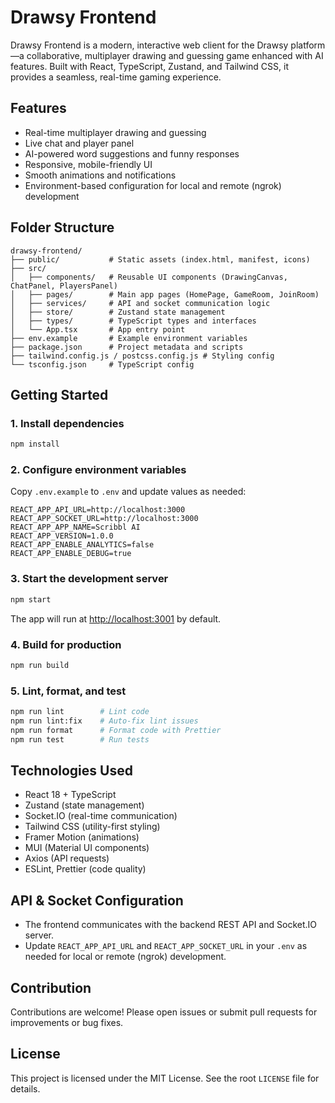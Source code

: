 
# Drawsy Frontend

Drawsy Frontend is a modern, interactive web client for the Drawsy platform—a collaborative, multiplayer drawing and guessing game enhanced with AI features. Built with React, TypeScript, Zustand, and Tailwind CSS, it provides a seamless, real-time gaming experience.

## Features
- Real-time multiplayer drawing and guessing
- Live chat and player panel
- AI-powered word suggestions and funny responses
- Responsive, mobile-friendly UI
- Smooth animations and notifications
- Environment-based configuration for local and remote (ngrok) development

## Folder Structure
```
drawsy-frontend/
├── public/           # Static assets (index.html, manifest, icons)
├── src/
│   ├── components/   # Reusable UI components (DrawingCanvas, ChatPanel, PlayersPanel)
│   ├── pages/        # Main app pages (HomePage, GameRoom, JoinRoom)
│   ├── services/     # API and socket communication logic
│   ├── store/        # Zustand state management
│   ├── types/        # TypeScript types and interfaces
│   └── App.tsx       # App entry point
├── env.example       # Example environment variables
├── package.json      # Project metadata and scripts
├── tailwind.config.js / postcss.config.js # Styling config
└── tsconfig.json     # TypeScript config
```

## Getting Started

### 1. Install dependencies
```bash
npm install
```

### 2. Configure environment variables
Copy `.env.example` to `.env` and update values as needed:
```
REACT_APP_API_URL=http://localhost:3000
REACT_APP_SOCKET_URL=http://localhost:3000
REACT_APP_APP_NAME=Scribbl AI
REACT_APP_VERSION=1.0.0
REACT_APP_ENABLE_ANALYTICS=false
REACT_APP_ENABLE_DEBUG=true
```

### 3. Start the development server
```bash
npm start
```
The app will run at [http://localhost:3001](http://localhost:3001) by default.

### 4. Build for production
```bash
npm run build
```

### 5. Lint, format, and test
```bash
npm run lint        # Lint code
npm run lint:fix    # Auto-fix lint issues
npm run format      # Format code with Prettier
npm run test        # Run tests
```

## Technologies Used
- React 18 + TypeScript
- Zustand (state management)
- Socket.IO (real-time communication)
- Tailwind CSS (utility-first styling)
- Framer Motion (animations)
- MUI (Material UI components)
- Axios (API requests)
- ESLint, Prettier (code quality)

## API & Socket Configuration
- The frontend communicates with the backend REST API and Socket.IO server.
- Update `REACT_APP_API_URL` and `REACT_APP_SOCKET_URL` in your `.env` as needed for local or remote (ngrok) development.

## Contribution
Contributions are welcome! Please open issues or submit pull requests for improvements or bug fixes.

## License
This project is licensed under the MIT License. See the root `LICENSE` file for details.
